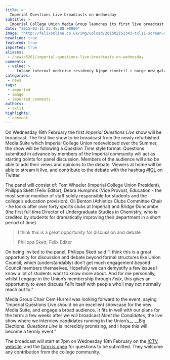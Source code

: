 ```yaml
---
title: >
  Imperial Questions Live broadcasts on Wednesday
subtitle: >
  Imperial College Union Media Group launches its first live broadcast of the year with a bang (well, a live audience and five panellists).
date: "2015-02-15 23:45:08 +0000"
image: "http://felixonline.co.uk/img/upload/201502152343-txl11-screen-shot-2015-02-15-at-23.34.20.png"
headline: true
featured: true
imported: true
aliases:
 - /news/5261/imperial-questions-live-broadcasts-on-wednesday
comments:
 - value: >
     tulane internal medicine residency kjope rivotril i norge new galaxy tablet 2013 ,drugs used for anxiety hvor kjope rivotril calculation of drug dosages
categories:
 - news
tags:
 - imported
 - image
 - imported_comments
authors:
 - txl11
highlights:
 - comment
---
```


On Wednesday 18th February the first _Imperial Questions Live_ show will be broadcast. The first live show to be broadcast from the newly refurbished Media Suite which Imperial College Union redeveloped over the Summer, the show will be following a _Question Time_ style format. Questions submitted in advance by members of the Imperial community will act as starting points for panel discussion. Members of the audience will also be able to add their views and opinions to the debate. Viewers at home will be able to stream it live, and contribute to the debate with the hashtag [#IQL](https://twitter.com/hashtag/iql) on Twitter.

The panel will consist of: Tom Wheeler (Imperial College Union President), Philippa Skett (Felix Editor), Debra Humphris (Vice Provost, Education - the most senior member of staff solely responsible for students and the college’s education provision), Oli Benton (Athletics Clubs Committee Chair - he looks after over forty sports clubs at Imperial) and Bridge Duncombe (the first full time Director of Undergraduate Studies in Chemistry, who is credited by students for dramatically improving their department in a short period of time).

> I think this is a great opportunity for discussion and debate
>
> Philippa Skett, Felix Editor

On being invited to the panel, Philippa Skett said “I think this is a great opportunity for discussion and debate beyond formal structures like Union Council, which (understandably) don’t get much engagement beyond Council members themselves. Hopefully we can demystify a few issues I know a lot of students want to know more about. And for me personally, whilst I engage in the Union’s membership through _Felix_, this gives an opportunity to even discuss _Felix_ itself with people who I may not normally reach out to."

Media Group Chair Cem Hurrell was looking forward to the event, saying “Imperial Questions Live should be an excellent showcase for the new Media Suite, and engage a broad audience. It fits in well with our plans for the term: a few weeks after we will broadcast _Meet the Candidates_, the live show where we interview candidates running in the Union’s__ __Big Elections. _Questions Live_ is incredibly promising, and I hope this will become a termly event."

The broadcast will start at 7pm on Wednesday 18th February on the [ICTV website](http://imperialcollege.tv/), and the [form is open](http://imperialcollege.tv/questions-live/) for questions to be submitted. They welcome any contribution from the college community.
